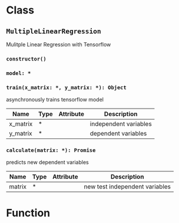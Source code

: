 # Class

## `MultipleLinearRegression`

Mulitple Linear Regression with Tensorflow

### `constructor()`

### `model: *`

### `train(x_matrix: *, y_matrix: *): Object`

asynchronously trains tensorflow model

| Name | Type | Attribute | Description |
| --- | --- | --- | --- |
| x_matrix | * |  | independent variables |
| y_matrix | * |  | dependent variables |

### `calculate(matrix: *): Promise`

predicts new dependent variables

| Name | Type | Attribute | Description |
| --- | --- | --- | --- |
| matrix | * |  | new test independent variables |

# Function